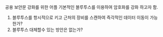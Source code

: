공용 보안문 강화를 위한 어플 기본적인 블루투스를 이용하여 암호화를 강화 하고자 함.
1) 블루투스를 항시적으로 키고 근처의 장비를 스캔하여 즉각적인 데이터 이동이 가능한가?
2) 블루투스 대체할수 있는 방안은 없는가?

